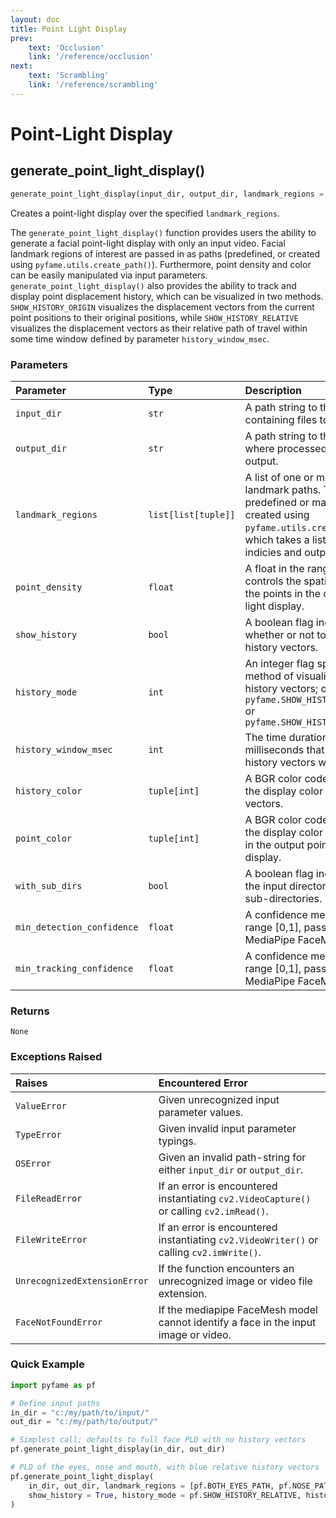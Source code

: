 ```yaml
---
layout: doc
title: Point Light Display
prev: 
    text: 'Occlusion'
    link: '/reference/occlusion'
next: 
    text: 'Scrambling'
    link: '/reference/scrambling'
---
```

# Point-Light Display

## generate_point_light_display()

```python
generate_point_light_display(input_dir, output_dir, landmark_regions = [BOTH_EYES_PATH, MOUTH_PATH])
```
Creates a point-light display over the specified `landmark_regions`.

The `generate_point_light_display()` function provides users the ability to generate a facial point-light display with only an input video. Facial landmark regions of interest are passed in as paths (predefined, or created using `pyfame.utils.create_path()`). Furthermore, point density and color can be easily manipulated via input parameters. `generate_point_light_display()` also provides the ability to track and display point displacement history, which can be visualized in two methods. `SHOW_HISTORY_ORIGIN` visualizes the displacement vectors from the current point positions to their original positions, while `SHOW_HISTORY_RELATIVE` visualizes the displacement vectors as their relative path of travel within some time window defined by parameter `history_window_msec`.

### Parameters

| Parameter                  | Type           | Description                                               |
| :------------------------- | :------------- | :-------------------------------------------------------- |
| `input_dir` | `str` | A path string to the directory containing files to process. |
| `output_dir` | `str` | A path string to the directory where processed files will be output. |
| `landmark_regions` | `list[list[tuple]]` | A list of one or more facial landmark paths. These can be predefined or manually created using `pyfame.utils.create_path()`, which takes a list of landmark indicies and outputs a path. |
| `point_density` | `float` | A float in the range [0,1] that controls the spatial density of the points in the output point-light display. |
| `show_history` | `bool` | A boolean flag indicating whether or not to display the history vectors. |
| `history_mode` | `int` | An integer flag specifying the method of visualizing the history vectors; one of `pyfame.SHOW_HISTORY_ORIGIN` or `pyfame.SHOW_HISTORY_RELATIVE` |
| `history_window_msec` | `int` | The time duration in milliseconds that the relative history vectors will visualize. |
| `history_color` | `tuple[int]` | A BGR color code specifying the display color of the history vectors. |
| `point_color` | `tuple[int]` | A BGR color code specifying the display color of the points in the output point-light display. |
| `with_sub_dirs`            | `bool` | A boolean flag indicating if the input directory contains sub-directories. |
| `min_detection_confidence` | `float` | A confidence measure in the range [0,1], passed on to the MediaPipe FaceMesh model. |
| `min_tracking_confidence`  | `float` | A confidence measure in the range [0,1], passed on to the MediaPipe FaceMesh model. |

### Returns

`None`

### Exceptions Raised

| Raises | Encountered Error |
| :----- | :---- |
| `ValueError` | Given unrecognized input parameter values. |
| `TypeError` | Given invalid input parameter typings. |
| `OSError` | Given an invalid path-string for either `input_dir` or `output_dir`. |
| `FileReadError` | If an error is encountered instantiating `cv2.VideoCapture()` or calling `cv2.imRead()`. |
| `FileWriteError` | If an error is encountered instantiating `cv2.VideoWriter()` or calling `cv2.imWrite()`. |
| `UnrecognizedExtensionError` | If the function encounters an unrecognized image or video file extension. |
| `FaceNotFoundError` | If the mediapipe FaceMesh model cannot identify a face in the input image or video. |

### Quick Example

```Python
import pyfame as pf

# Define input paths
in_dir = "c:/my/path/to/input/"
out_dir = "c:/my/path/to/output/"

# Simplest call; defaults to full face PLD with no history vectors
pf.generate_point_light_display(in_dir, out_dir)

# PLD of the eyes, nose and mouth, with blue relative history vectors
pf.generate_point_light_display(
    in_dir, out_dir, landmark_regions = [pf.BOTH_EYES_PATH, pf.NOSE_PATH, pf.MOUTH_PATH],
    show_history = True, history_mode = pf.SHOW_HISTORY_RELATIVE, history_color = (255,0,0)
)
```